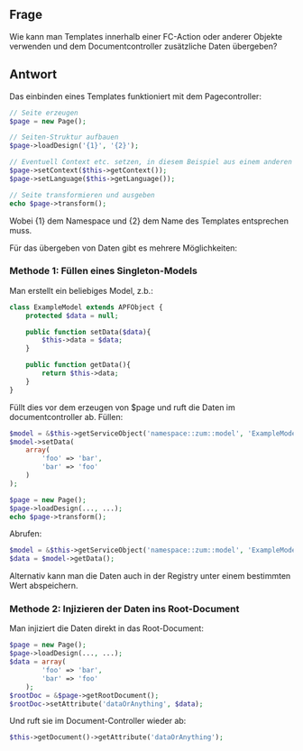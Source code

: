 ## Frage

Wie kann man Templates innerhalb einer FC-Action oder anderer Objekte
verwenden und dem Documentcontroller zusätzliche Daten übergeben?

## Antwort

Das einbinden eines Templates funktioniert mit dem Pagecontroller:

``` php
// Seite erzeugen
$page = new Page();

// Seiten-Struktur aufbauen
$page->loadDesign('{1}', '{2}');

// Eventuell Context etc. setzen, in diesem Beispiel aus einem anderen APFObject heraus
$page->setContext($this->getContext());
$page->setLanguage($this->getLanguage());

// Seite transformieren und ausgeben
echo $page->transform();
```

Wobei {1} dem Namespace und {2} dem Name des Templates entsprechen muss.

Für das übergeben von Daten gibt es mehrere Möglichkeiten:

### Methode 1: Füllen eines Singleton-Models

Man erstellt ein beliebiges Model, z.b.:

``` php
class ExampleModel extends APFObject {
    protected $data = null;

    public function setData($data){
        $this->data = $data;
    }

    public function getData(){
        return $this->data;
    }
}
```

Füllt dies vor dem erzeugen von $page und ruft die Daten im
documentcontroller ab. Füllen:

``` php
$model = &$this->getServiceObject('namespace::zum::model', 'ExampleModel');
$model->setData(
    array(
        'foo' => 'bar',
        'bar' => 'foo'
    )
);

$page = new Page();
$page->loadDesign(..., ...);
echo $page->transform();
```

Abrufen:

``` php
$model = &$this->getServiceObject('namespace::zum::model', 'ExampleModel');
$data = $model->getData();
```

Alternativ kann man die Daten auch in der Registry unter einem
bestimmten Wert abspeichern.

### Methode 2: Injizieren der Daten ins Root-Document

Man injiziert die Daten direkt in das Root-Document:

``` php
$page = new Page();
$page->loadDesign(..., ...);
$data = array(
        'foo' => 'bar',
        'bar' => 'foo'
    );
$rootDoc = &$page->getRootDocument();
$rootDoc->setAttribute('dataOrAnything', $data);
```

Und ruft sie im Document-Controller wieder ab:

``` php
$this->getDocument()->getAttribute('dataOrAnything');
```